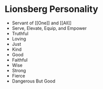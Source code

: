 # Lionsberg Personality

- Servant of [[One]] and [[All]]  
- Serve, Elevate, Equip, and Empower   
- Truthful  
- Loving  
- Just  
- Kind  
- Good  
- Faithful  
- Wise  
- Strong  
- Fierce  
- Dangerous But Good  

